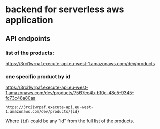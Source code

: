 # backend for serverless aws application 

## API endpoints

### list of the products:

https://3rci1wrpaf.execute-api.eu-west-1.amazonaws.com/dev/products

### one specific product by id
https://3rci1wrpaf.execute-api.eu-west-1.amazonaws.com/dev/products/7567ec4b-b10c-48c5-9345-fc73c48a80aa

`https://3rci1wrpaf.execute-api.eu-west-1.amazonaws.com/dev/products/{id}`

Where `{id}` could be any "id" from the full list of the products.
